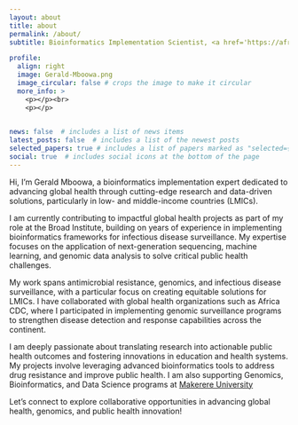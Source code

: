 ```yaml
---
layout: about
title: about
permalink: /about/
subtitle: Bioinformatics Implementation Scientist, <a href='https://africacdc.org/people/gerald-mboowa/'>Africa CDC</a>, Addis Ababa, Ethiopia

profile:
  align: right
  image: Gerald-Mboowa.png
  image_circular: false # crops the image to make it circular
  more_info: >
    <p></p><br>
    <p></p>
 

news: false  # includes a list of news items
latest_posts: false  # includes a list of the newest posts
selected_papers: true # includes a list of papers marked as "selected={true}"
social: true  # includes social icons at the bottom of the page
---
```


Hi, I’m Gerald Mboowa, a bioinformatics implementation expert dedicated to advancing global health through cutting-edge research and data-driven solutions, particularly in low- and middle-income countries (LMICs).

I am currently contributing to impactful global health projects as part of my role at the Broad Institute, building on years of experience in implementing bioinformatics frameworks for infectious disease surveillance. My expertise focuses on the application of next-generation sequencing, machine learning, and genomic data analysis to solve critical public health challenges.

My work spans antimicrobial resistance, genomics, and infectious disease surveillance, with a particular focus on creating equitable solutions for LMICs. I have collaborated with global health organizations such as Africa CDC, where I participated in implementing genomic surveillance programs to strengthen disease detection and response capabilities across the continent.

I am deeply passionate about translating research into actionable public health outcomes and fostering innovations in education and health systems. My projects involve leveraging advanced bioinformatics tools to address drug resistance and improve public health. I am also supporting Genomics, Bioinformatics, and Data Science programs at <a href="https://chs.mak.ac.ug/team/gerald-mboowa" target="_blank">Makerere University</a>

Let’s connect to explore collaborative opportunities in advancing global health, genomics, and public health innovation!
